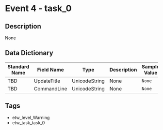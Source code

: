 # Event 4 - task_0

## Description
None

## Data Dictionary
|Standard Name|Field Name|Type|Description|Sample Value|
|---|---|---|---|---|
|TBD|UpdateTitle|UnicodeString|None|`None`|
|TBD|CommandLine|UnicodeString|None|`None`|

## Tags
* etw_level_Warning
* etw_task_task_0